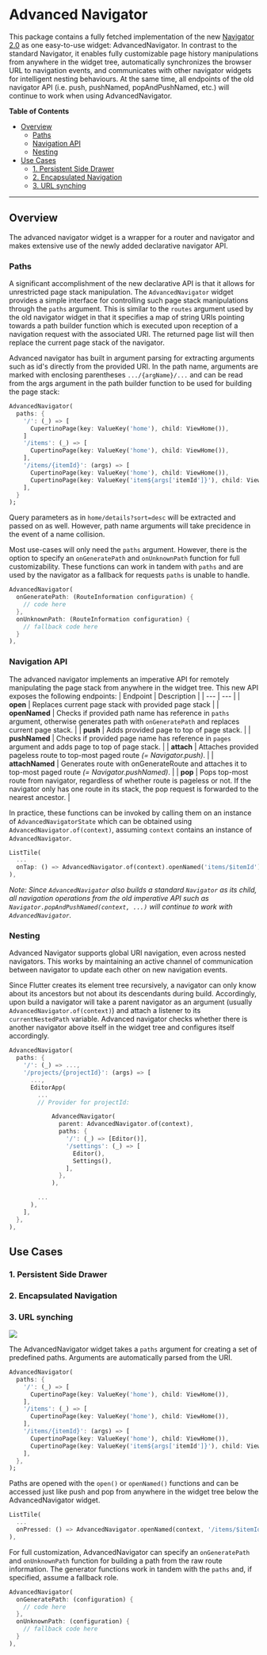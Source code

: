 # Advanced Navigator

This package contains a fully fetched implementation of the new [Navigator 2.0](https://docs.google.com/document/d/1Q0jx0l4-xymph9O6zLaOY4d_f7YFpNWX_eGbzYxr9wY/edit#) as one easy-to-use widget: AdvancedNavigator. In contrast to the standard Navigator, it enables fully customizable page history manipulations from anywhere in the widget tree, automatically synchronizes the browser URL to navigation events, and communicates with other navigator widgets for intelligent nesting behaviours. At the same time, all endpoints of the old navigator API (i.e. push, pushNamed, popAndPushNamed, etc.) will continue to work when using AdvancedNavigator.

**Table of Contents**
* [Overview](https://github.com/LucasAschenbach/advanced_navigator#overview)
  * [Paths](https://github.com/LucasAschenbach/advanced_navigator#paths)
  * [Navigation API](https://github.com/LucasAschenbach/advanced_navigator#navigation-api)
  * [Nesting](https://github.com/LucasAschenbach/advanced_navigator#nesting)
* [Use Cases](https://github.com/LucasAschenbach/advanced_navigator#use-cases)
  * [1. Persistent Side Drawer](https://github.com/LucasAschenbach/advanced_navigator#1-persistent-side-drawer)
  * [2. Encapsulated Navigation](https://github.com/LucasAschenbach/advanced_navigator#2-encapsulated-navigation)
  * [3. URL synching](https://github.com/LucasAschenbach/advanced_navigator#3-url-synching)

---

## Overview

The advanced navigator widget is a wrapper for a router and navigator and makes extensive use of the newly added declarative navigator API. 

### Paths
A significant accomplishment of the new declarative API is that it allows for unrestricted page stack manipulation. The `AdvancedNavigator` widget provides a simple interface for controlling such page stack manipulations through the `paths` argument.
This is similar to the `routes` argument used by the old navigator widget in that it specifies a map of string URIs pointing towards a path builder function which is executed upon reception of a navigation request with the associated URI. The returned page list will then replace the current page stack of the navigator.

Advanced navigator has built in argument parsing for extracting arguments such as id's directly from the provided URI. In the path name, arguments are marked with enclosing parentheses `.../{argName}/...` and can be read from the args argument in the path builder function to be used for building the page stack:

```dart
AdvancedNavigator(
  paths: {
    '/': (_) => [
      CupertinoPage(key: ValueKey('home'), child: ViewHome()),
    ]
    '/items': (_) => [
      CupertinoPage(key: ValueKey('home'), child: ViewHome()),
    ],
    '/items/{itemId}': (args) => [
      CupertinoPage(key: ValueKey('home'), child: ViewHome()),
      CupertinoPage(key: ValueKey('item${args['itemId']}'), child: ViewItem(args['itemId']),
    ],
  }
);
```
Query parameters as in `home/details?sort=desc` will be extracted and passed on as well. However, path name arguments will take precidence in the event of a name collision.

Most use-cases will only need the `paths` argument. However, there is the option to specify an `onGeneratePath` and  `onUnknownPath` function for full customizability. These functions can work in tandem with `paths` and are used by the navigator as a fallback for requests `paths` is unable to handle.

```dart
AdvancedNavigator(
  onGeneratePath: (RouteInformation configuration) {
    // code here
  },
  onUnknownPath: (RouteInformation configuration) {
    // fallback code here
  }
),
```

### Navigation API

The advanced navigator implements an imperative API for remotely manipulating the page stack from anywhere in the widget tree. This new API exposes the following endpoints:
| Endpoint | Description |
| --- | --- |
| **open** | Replaces current page stack with provided page stack |
| **openNamed** | Checks if provided path name has reference in `paths` argument, otherwise generates path with `onGeneratePath` and replaces current page stack. |
| **push** | Adds provided page to top of page stack. |
| **pushNamed** | Checks if provided page name has reference in `pages` argument and adds page to top of page stack. |
| **attach** | Attaches provided pageless route to top-most paged route *(= Navigator.push)*. |
| **attachNamed** | Generates route with onGenerateRoute and attaches it to top-most paged route *(= Navigator.pushNamed)*. |
| **pop** | Pops top-most route from navigator, regardless of whether route is pageless or not. If the navigator only has one route in its stack, the pop request is forwarded to the nearest ancestor. |

In practice, these functions can be invoked by calling them on an instance of `AdvancedNavigatorState` which can be obtained using `AdvancedNavigator.of(context)`, assuming `context` contains an instance of `AdvancedNavigator`.
```dart
ListTile(
  ...
  onTap: () => AdvancedNavigator.of(context).openNamed('items/$itemId');
),
```

*Note: Since `AdvancedNavigator` also builds a standard `Navigator` as its child, all navigation operations from the old imperative API such as `Navigator.popAndPushNamed(context, ...)` will continue to work with `AdvancedNavigator`.*

### Nesting

Advanced Navigator supports global URI navigation, even across nested navigators. This works by maintaining an active channel of communication between navigator to update each other on new navigation events.

Since Flutter creates its element tree recursively, a navigator can only know about its ancestors but not about its descendants during build. Accordingly, upon build a navigator will take a parent navigator as an argument (usually `AdvancedNavigator.of(context)`) and attach a listener to its `currentNestedPath` variable. Advanced navigator checks whether there is another navigator above itself in the widget tree and configures itself accordingly.

```dart
AdvancedNavigator(
  paths: {
    '/': (_) => ...,
    '/projects/{projectId}': (args) => [
      ...,
      EditorApp(
        ...
        // Provider for projectId:

            AdvancedNavigator(
              parent: AdvancedNavigator.of(context),
              paths: {
                '/': (_) => [Editor()],
                '/settings': (_) => [
                  Editor(),
                  Settings(),
                ],
              },
            ),

        ...
      ),
    ],
  },
),
```

## Use Cases

### 1. Persistent Side Drawer

### 2. Encapsulated Navigation

### 3. URL synching

<img src="https://raw.githubusercontent.com/LucasAschenbach/advanced_navigator/main/assets/example_preview.gif" heigh="500em">

The AdvancedNavigator widget takes a `paths` argument for creating a set of predefined paths. Arguments are automatically parsed from the URI.
```dart
AdvancedNavigator(
  paths: {
    '/': (_) => [
      CupertinoPage(key: ValueKey('home'), child: ViewHome()),
    ],
    '/items': (_) => [
      CupertinoPage(key: ValueKey('home'), child: ViewHome()),
    ],
    '/items/{itemId}': (args) => [
      CupertinoPage(key: ValueKey('home'), child: ViewHome()),
      CupertinoPage(key: ValueKey('item${args['itemId']}'), child: ViewItem(int.parse(args['itemId']))),
    ],
  },
);
```
Paths are opened with the `open()` or `openNamed()` functions and can be accessed just like push and pop from anywhere in the widget tree below the AdvancedNavigator widget.
```dart
ListTile(
  ...
  onPressed: () => AdvancedNavigator.openNamed(context, '/items/$itemId');
),
```
For full customization, AdvancedNavigator can specify an `onGeneratePath` and `onUnknownPath` function for building a path from the raw route information. The generator functions work in tandem with the `paths` and, if specified, assume a fallback role.
```dart
AdvancedNavigator(
  onGeneratePath: (configuration) {
    // code here
  },
  onUnknownPath: (configuration) {
    // fallback code here
  }
),
```